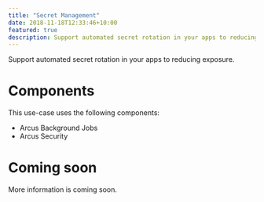 ```yaml
---
title: "Secret Management"
date: 2018-11-18T12:33:46+10:00
featured: true
description: Support automated secret rotation in your apps to reducing exposure.
---
```


Support automated secret rotation in your apps to reducing exposure.

# Components 

This use-case uses the following components:

- Arcus Background Jobs
- Arcus Security

# Coming soon

More information is coming soon.